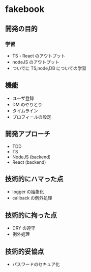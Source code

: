# fakebook

## 開発の目的

### 学習

- TS・React のアウトプット
- nodeJS のアウトプット
- ついでに TS,node,DB についての学習

## 機能

- ユーザ登録
- DM のやりとり
- タイムライン
- プロフィールの設定

## 開発アプローチ

- TDD
- TS
- NodeJS (backend)
- React (backend)

## 技術的にハマった点

- logger の抽象化
- callback の例外処理

## 技術的に拘った点

- DRY の遵守
- 例外処理

## 技術的妥協点

- パスワードのセキュア化
